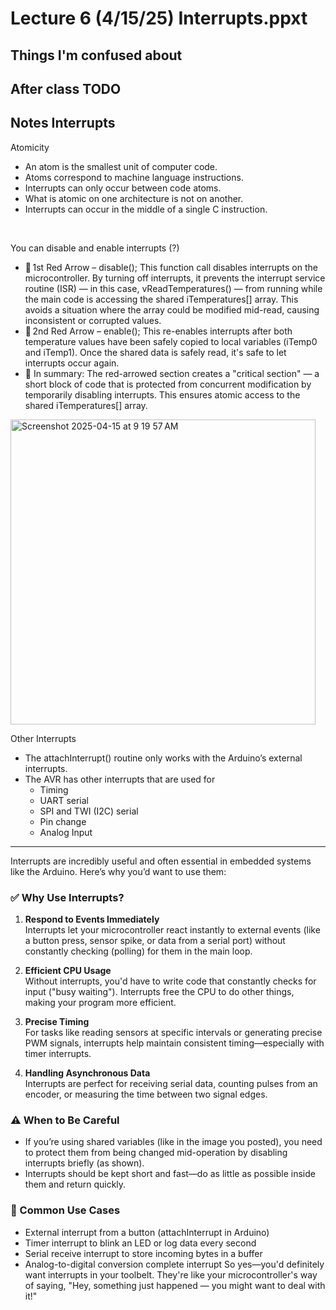 # Lecture 6 (4/15/25) Interrupts.ppxt

## Things I'm confused about 

## After class TODO

## Notes Interrupts 

Atomicity
- An atom is the smallest unit of computer code.
- Atoms correspond to machine language instructions.
- Interrupts can only occur between code atoms.
- What is atomic on one architecture is not on another.
- Interrupts can occur in the middle of a single C instruction.
<br/>

You can disable and enable interrupts (?) 
- 🔴 1st Red Arrow – disable();
This function call disables interrupts on the microcontroller. By turning off interrupts, it prevents the interrupt service routine (ISR) — in this case, vReadTemperatures() — from running while the main code is accessing the shared iTemperatures[] array. This avoids a situation where the array could be modified mid-read, causing inconsistent or corrupted values.
- 🔴 2nd Red Arrow – enable();
This re-enables interrupts after both temperature values have been safely copied to local variables (iTemp0 and iTemp1). Once the shared data is safely read, it's safe to let interrupts occur again.
- 🧠 In summary:
The red-arrowed section creates a "critical section" — a short block of code that is protected from concurrent modification by temporarily disabling interrupts. This ensures atomic access to the shared iTemperatures[] array.
<img width="488" alt="Screenshot 2025-04-15 at 9 19 57 AM" src="https://github.com/user-attachments/assets/0b941266-ef4b-4171-8e98-1c9e0b6aa2e5" />

Other Interrupts 
- The attachInterrupt() routine only works with the Arduino’s external interrupts.
- The AVR has other interrupts that are used for 
  - Timing
  - UART serial
  - SPI and TWI (I2C) serial
  - Pin change
  - Analog Input





---
Interrupts are incredibly useful and often essential in embedded systems like the Arduino. Here’s why you’d want to use them:
### ✅ Why Use Interrupts?

1. **Respond to Events Immediately**  
   Interrupts let your microcontroller react instantly to external events (like a button press, sensor spike, or data from a serial port) without constantly checking (polling) for them in the main loop.

2. **Efficient CPU Usage**  
   Without interrupts, you'd have to write code that constantly checks for input ("busy waiting"). Interrupts free the CPU to do other things, making your program more efficient.

3. **Precise Timing**  
   For tasks like reading sensors at specific intervals or generating precise PWM signals, interrupts help maintain consistent timing—especially with timer interrupts.

4. **Handling Asynchronous Data**  
   Interrupts are perfect for receiving serial data, counting pulses from an encoder, or measuring the time between two signal edges.
### ⚠️ When to Be Careful

- If you’re using shared variables (like in the image you posted), you need to protect them from being changed mid-operation by disabling interrupts briefly (as shown).
- Interrupts should be kept short and fast—do as little as possible inside them and return quickly.
### 🔧 Common Use Cases

- External interrupt from a button (attachInterrupt in Arduino)
- Timer interrupt to blink an LED or log data every second
- Serial receive interrupt to store incoming bytes in a buffer
- Analog-to-digital conversion complete interrupt
So yes—you'd definitely want interrupts in your toolbelt. They're like your microcontroller's way of saying, "Hey, something just happened — you might want to deal with it!"


